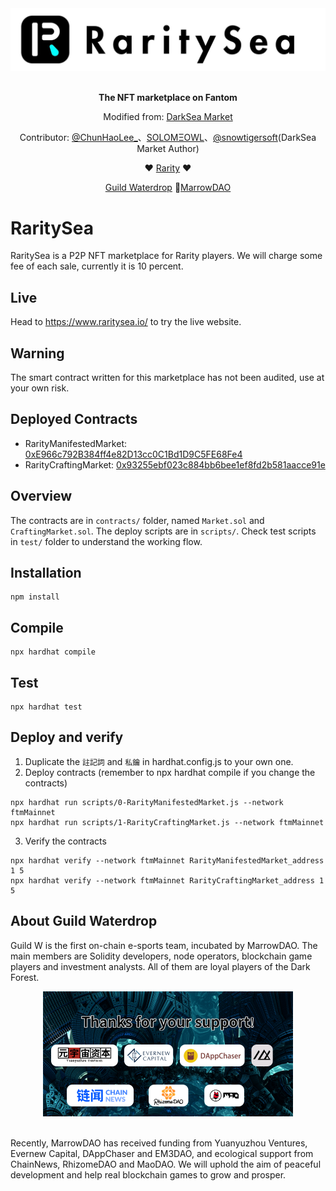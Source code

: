 <div align="center">
	<img width="600" src="README/RaritySea-LOGO.jpg" alt="RaritySea">
	<br />
	<br />
</div>

<p align="center">
	<b>The NFT marketplace on Fantom</b>
</p>

<p align="center">
  Modified from: <a href="https://github.com/snowtigersoft/darksea-market">DarkSea Market</a>
</p>

<p align="center">
  Contributor: <a href="https://twitter.com/ChunHaoLee_">@ChunHaoLee_</a>、<a href="https://twitter.com/solomeowl444">SOLOMΞOWL</a>、<a href="https://twitter.com/snowtigersoft">@snowtigersoft</a>(DarkSea Market Author)
</p>
<p align="center">
❤ <a href="https://github.com/andrecronje/rarity">Rarity</a> ❤
<p align="center">
	 <a href="https://buidl.mirror.xyz/0I9oYGGKOxDrb2m8OjubyxjU4wYbs9Zp49c0IO2OwUc">Guild Waterdrop</a>
	🦾<a href="https://twitter.com/marrowdao">MarrowDAO</a>
</p>

# RaritySea
RaritySea is a P2P NFT marketplace for Rarity players. We will charge some fee of each sale, currently it is 10 percent.

## Live
Head to https://www.raritysea.io/ to try the live website.

## Warning
The smart contract written for this marketplace has not been audited, use at your own risk.

## Deployed Contracts

- RarityManifestedMarket: [0xE966c792B384ff4e82D13cc0C1Bd1D9C5FE68Fe4](https://ftmscan.com/address/0xE966c792B384ff4e82D13cc0C1Bd1D9C5FE68Fe4)
- RarityCraftingMarket: [0x93255ebf023c884bb6bee1ef8fd2b581aacce91e](https://ftmscan.com/address/0x93255ebf023c884bb6bee1ef8fd2b581aacce91e)

## Overview

The contracts are in `contracts/` folder, named `Market.sol` and `CraftingMarket.sol`. The deploy scripts are in `scripts/`. Check test scripts in `test/` folder to understand the working flow.

## Installation
```
npm install 
```

## Compile
```
npx hardhat compile
```

## Test
```
npx hardhat test
```

## Deploy and verify
1. Duplicate the `註記詞` and `私鑰` in hardhat.config.js to your own one.
2. Deploy contracts (remember to npx hardhat compile if you change the contracts)
```
npx hardhat run scripts/0-RarityManifestedMarket.js --network ftmMainnet
npx hardhat run scripts/1-RarityCraftingMarket.js --network ftmMainnet
```
3. Verify the contracts
```
npx hardhat verify --network ftmMainnet RarityManifestedMarket_address 1 5
npx hardhat verify --network ftmMainnet RarityCraftingMarket_address 1 5
```
 
## About Guild Waterdrop
Guild W is the first on-chain e-sports team, incubated by MarrowDAO. The main members are Solidity developers, node operators, blockchain game players and investment analysts. All of them are loyal players of the Dark Forest.
  
  <div align="center">
	<img width="400" src="README/partners.png" alt="DF EXPLORER">
	<br />
	<br />
</div>
 
Recently, MarrowDAO has received funding from Yuanyuzhou Ventures, Evernew Capital, DAppChaser and EM3DAO, and ecological support from ChainNews, RhizomeDAO and MaoDAO. We will uphold the aim of peaceful development and help real blockchain games to grow and prosper.